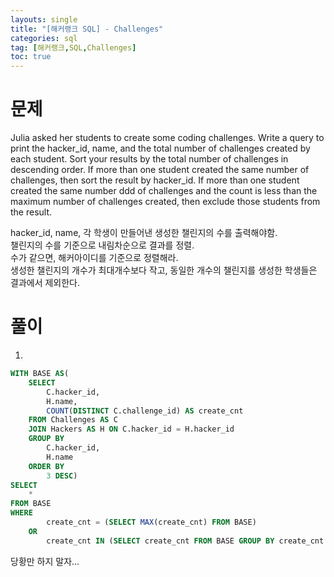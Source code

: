 ```yaml
---
layouts: single
title: "[해커랭크 SQL] - Challenges"
categories: sql
tag: [해커랭크,SQL,Challenges]
toc: true
---
```


# 문제 
Julia asked her students to create some coding challenges. Write a query to print the hacker_id, name, and the total number of challenges created by each student. Sort your results by the total number of challenges in descending order. If more than one student created the same number of challenges, then sort the result by hacker_id. If more than one student created the same number ddd  of challenges and the count is less than the maximum number of challenges created, then exclude those students from the result.    

hacker_id, name, 각 학생이 만들어낸 생성한 챌린지의 수를 출력해야함.    
챌린지의 수를 기준으로 내림차순으로 결과를 정렬.    
수가 같으면, 해커아이디를 기준으로 정렬해라.    
생성한 챌린지의 개수가 최대개수보다 작고, 동일한 개수의 챌린지를 생성한 학생들은 결과에서 제외한다.   



# 풀이 

1. 

```sql 
WITH BASE AS(
    SELECT 
        C.hacker_id, 
        H.name,
        COUNT(DISTINCT C.challenge_id) AS create_cnt 
    FROM Challenges AS C
    JOIN Hackers AS H ON C.hacker_id = H.hacker_id
    GROUP BY 
        C.hacker_id,
        H.name
    ORDER BY 
        3 DESC)
SELECT
    *
FROM BASE
WHERE 
        create_cnt = (SELECT MAX(create_cnt) FROM BASE)
    OR 
        create_cnt IN (SELECT create_cnt FROM BASE GROUP BY create_cnt HAVING COUNT(*) = 1)
```

당황만 하지 말자... 